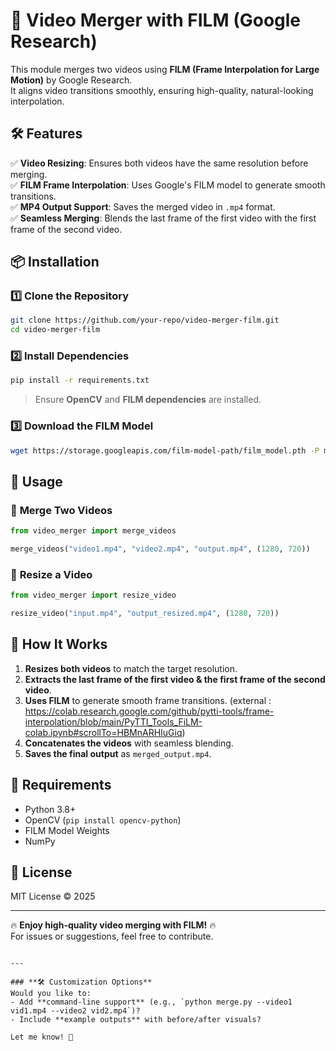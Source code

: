 # 🎥 Video Merger with FILM (Google Research)  

This module merges two videos using **FILM (Frame Interpolation for Large Motion)** by Google Research.  
It aligns video transitions smoothly, ensuring high-quality, natural-looking interpolation.  

## 🛠 Features  
✅ **Video Resizing**: Ensures both videos have the same resolution before merging.  
✅ **FILM Frame Interpolation**: Uses Google's FILM model to generate smooth transitions.  
✅ **MP4 Output Support**: Saves the merged video in `.mp4` format.  
✅ **Seamless Merging**: Blends the last frame of the first video with the first frame of the second video.  

## 📦 Installation  

### 1️⃣ **Clone the Repository**  
```bash
git clone https://github.com/your-repo/video-merger-film.git
cd video-merger-film
```

### 2️⃣ **Install Dependencies**  
```bash
pip install -r requirements.txt
```
> Ensure **OpenCV** and **FILM dependencies** are installed.  

### 3️⃣ **Download the FILM Model**  
```bash
wget https://storage.googleapis.com/film-model-path/film_model.pth -P models/
```

## 🚀 Usage  

### 🔹 **Merge Two Videos**  
```python
from video_merger import merge_videos

merge_videos("video1.mp4", "video2.mp4", "output.mp4", (1280, 720))
```

### 🔹 **Resize a Video**  
```python
from video_merger import resize_video

resize_video("input.mp4", "output_resized.mp4", (1280, 720))
```

## 🔧 How It Works  
1. **Resizes both videos** to match the target resolution.  
2. **Extracts the last frame of the first video & the first frame of the second video**.  
3. **Uses FILM** to generate smooth frame transitions.  (external : https://colab.research.google.com/github/pytti-tools/frame-interpolation/blob/main/PyTTI_Tools_FiLM-colab.ipynb#scrollTo=HBMnARHIuGiq)
4. **Concatenates the videos** with seamless blending.  
5. **Saves the final output** as `merged_output.mp4`.  

## 📝 Requirements  
- Python 3.8+  
- OpenCV (`pip install opencv-python`)  
- FILM Model Weights  
- NumPy  

## 📜 License  
MIT License © 2025  

---

🔥 **Enjoy high-quality video merging with FILM!** 🔥  
For issues or suggestions, feel free to contribute.  
```

---

### **🛠 Customization Options**
Would you like to:  
- Add **command-line support** (e.g., `python merge.py --video1 vid1.mp4 --video2 vid2.mp4`)?  
- Include **example outputs** with before/after visuals?  

Let me know! 🚀